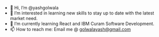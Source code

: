 - 👋 Hi, I’m @yashgolwala
- 👀 I’m interested in learning new skills to stay up to date with the latest market need.
- 🌱 I’m currently learning React and IBM Curam Software Development.
- 📫 How to reach me: Email me @ golwalayash@gmail.com

<!---
yashgolwala/yashgolwala is a ✨ special ✨ repository because its `README.md` (this file) appears on your GitHub profile.
You can click the Preview link to take a look at your changes.
--->

